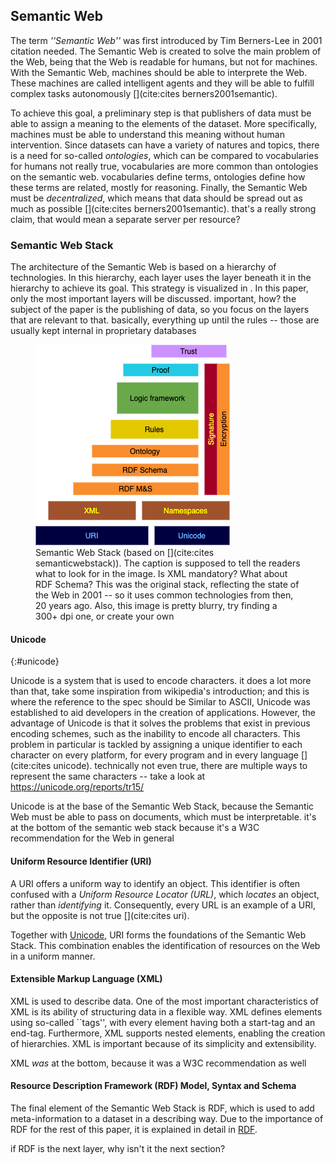 ## Semantic Web
The term _''Semantic Web''_ was first introduced by Tim Berners-Lee in 2001 <span class="comment" data-author="HD">citation needed</span>. The Semantic Web is created to solve the main problem of the Web, being that the Web is readable for humans, but not for machines. With the Semantic Web, machines should be able to interprete the Web. These machines are called intelligent agents and they will be able to fulfill complex tasks autonomously [](cite:cites berners2001semantic). 

To achieve this goal, a preliminary step is that publishers of data must be able to assign a meaning to the elements of the dataset. More specifically, machines must be able to understand this meaning without human intervention. Since datasets can have a variety of natures and topics, there is a need for so-called *ontologies*, which can be compared to vocabularies for humans <span class="comment" data-author="HD">not really true, vocabularies are more common than ontologies on the semantic web. vocabularies define terms, ontologies define how these terms are related, mostly for reasoning</span>. Finally, the Semantic Web must be *decentralized*,  which means that data should be spread out as much as possible [](cite:cites berners2001semantic). <span class="comment" data-author="HD">that's a really strong claim, that would mean a separate server per resource?</span>

### Semantic Web Stack

The architecture of the Semantic Web is based on a hierarchy of technologies. In this hierarchy, each layer uses the layer beneath it in the hierarchy to achieve its goal. This strategy is visualized in [](#semanticstack). In this paper, only the most important layers will be discussed. <span class="comment" data-author="HD">important, how? the subject of the paper is the publishing of data, so you focus on the layers that are relevant to that. basically, everything up until the rules -- those are usually kept internal in proprietary databases</span>

<figure id="semanticstack">
<img src="images/Semantic-Web-Stack.png" alt="[Semantic Web Stack]">
<figcaption markdown="block">
Semantic Web Stack (based on [](cite:cites semanticwebstack)). <span class="comment" data-author="HD">The caption is supposed to tell the readers what to look for in the image. Is XML mandatory? What about RDF Schema? This was the original stack, reflecting the state of the Web in 2001 -- so it uses common technologies from then, 20 years ago. Also, this image is pretty blurry, try finding a 300+ dpi one, or create your own</span>
</figcaption>
</figure>

#### Unicode
{:#unicode}

Unicode is a system that is used to encode characters. <span class="comment" data-author="HD">it does a lot more than that, take some inspiration from wikipedia's introduction; and this is where the reference to the spec should be</span> Similar to ASCII, Unicode was established to aid developers in the creation of applications. However, the advantage of Unicode is that it solves the problems that exist in previous encoding schemes, such as the inability to encode all characters. This problem in particular is tackled by assigning a unique identifier to each character on every platform, for every program and in every language [](cite:cites unicode). <span class="comment" data-author="HD">technically not even true, there are multiple ways to represent the same characters -- take a look at https://unicode.org/reports/tr15/</span>

Unicode is at the base of the Semantic Web Stack, because the Semantic Web must be able to pass on documents, which must be interpretable. <span class="comment" data-author="HD">it's at the bottom of the semantic web stack because it's a W3C recommendation for the Web in general</span>

#### Uniform Resource Identifier (URI)

A URI offers a uniform way to identify an object. This identifier is often confused with a *Uniform Resource Locator (URL)*, which *locates* an object, rather than *identifying* it. Consequently, every URL is an example of a URI, but the opposite is not true [](cite:cites uri).

Together with [Unicode](#unicode), URI forms the foundations of the Semantic Web Stack. This combination enables the identification of resources on the Web in a uniform manner.

#### Extensible Markup Language (XML)

XML is used to describe data. One of the most important characteristics of XML is its ability of structuring data in a flexible way. XML defines elements using so-called ``tags'', with every element having both a start-tag and an end-tag. Furthermore, XML supports nested elements, enabling the creation of hierarchies. XML is important because of its simplicity and extensibility.

<span class="comment" data-author="HD">XML _was_ at the bottom, because it was a W3C recommendation as well</span>

#### Resource Description Framework (RDF) Model, Syntax and Schema

The final element of the Semantic Web Stack is RDF, which is used to add meta-information to a dataset in a describing way. Due to the importance of RDF for the rest of this paper, it is explained in detail in [RDF](#formatting-RDF).

<span class="comment" data-author="HD">if RDF is the next layer, why isn't it the next section?</span>

